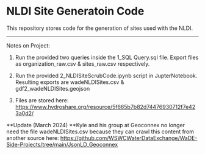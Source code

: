 # NLDI Site Generatoin Code

This repository stores code for the generation of sites used with the NLDI.

---

Notes on Project:

1. Run the provided two queries inside the 1_SQL Query.sql file. Export files as organization_raw.csv & sites_raw.csv respectively.

2. Run the provided 2_NLDISiteScrubCode.ipynb script in JupterNotebook. Resulting exports are wadeNLDISites.csv & gdf2_wadeNLDISites.geojson

3. Files are stored here: https://www.hydroshare.org/resource/5f665b7b82d74476930712f7e423a0d2/


**Update (March 2024)
**Kyle and his group at Geoconnex no longer need the file wadeNLDISites.csv because they can crawl this content from another source here: 
https://github.com/WSWCWaterDataExchange/WaDE-Side-Projects/tree/main/JsonLD_Geoconnex
